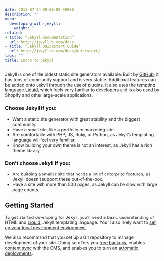 ```yaml
---
date: 2013-07-24 00:00:00 +0000
description: ""
menu:
  developing-with-jekyll:
    weight: 1
related:
- title: “Jekyll Documentation”
  url: http://jekyllrb.com/docs
- title: “Jekyll Quickstart Guide”
  url: http://jekyllrb.com/docs/quickstart/
tags: ""
title: Intro to Jekyll
---
```


Jekyll is one of the oldest static site generators available. Built by [GitHub][1], it has tons of community support and is very stable. Additional features can be added onto Jekyll through the use of plugins. It also uses the tempting language [Liquid][2], which feels very familiar to developers and is also used by Shopify and other large-scale applications. 

### Choose Jekyll if you:

* Want a static site generator with great stability and the biggest community.
* Have a small site, like a portfolio or marketing site.
* Are comfortable with PHP, JS, Ruby, or Python, as Jekyll’s templating language will feel very familiar.
* Know building your own theme is not an interest, as Jekyll has a rich theme library

### Don’t choose Jekyll if you:

* Are building a smaller site that needs a lot of enterprise features, as Jekyll doesn’t support these out-of-the-box.
* Have a site with more than 500 pages, as Jekyll can be slow with large page counts.

## Getting Started
To get started developing for Jekyll, you’ll need a basic understanding of HTML and [Liquid][2], Jekyll templating language. You’ll also likely want to [set up your local development environment][3].

We also recommend that you set up a Git repository to manage development of your site. Doing so offers you [free backups][4], enables [content sync][5] with the CMS, and enables you to turn on [automatic deployments][6].

<!-- Once you’re ready, feel free to use our [Jekyll starter site](), which walks you through Forestry’s core features and provides a great starting point for your own website. -->

[1]: https://github.com
[2]: https://shopify.github.io/liquid/
[3]: /docs/developing-with-jekyll/local-development
[4]: /docs/deployment-and-management/backups
[5]: /docs/managing-content/file-sync
[6]: /docs/deployment-and-management/setting-up-deployment#automatic-deployment

